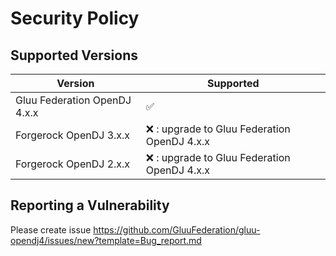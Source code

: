 # Security Policy

## Supported Versions

| Version | Supported          |
| ------- | ------------------ |
| Gluu Federation OpenDJ 4.x.x   | :white_check_mark: |
| Forgerock OpenDJ 3.x.x   | :x: : upgrade to  Gluu Federation OpenDJ 4.x.x     |
| Forgerock OpenDJ 2.x.x   | :x:  : upgrade to  Gluu Federation OpenDJ 4.x.x      |

## Reporting a Vulnerability

Please create issue  https://github.com/GluuFederation/gluu-opendj4/issues/new?template=Bug_report.md
